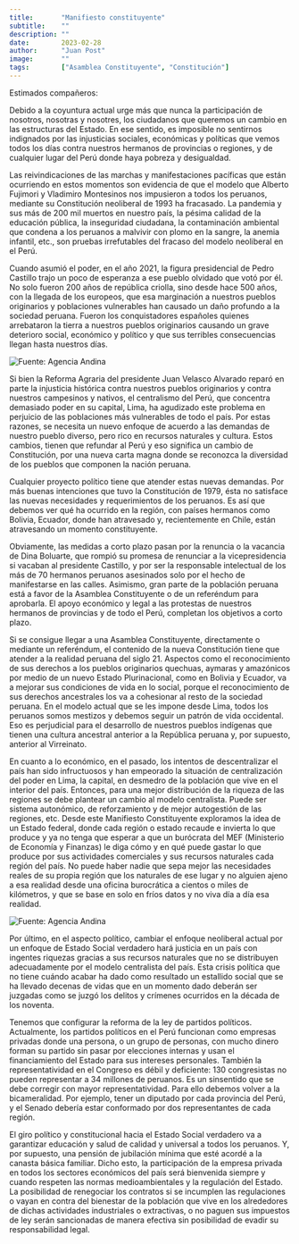 ```yaml
---
title:       "Manifiesto constituyente"
subtitle:    ""
description: ""
date:        2023-02-28
author:      "Juan Post"
image:       ""
tags:        ["Asamblea Constituyente", "Constitución"]
---
```

Estimados compañeros:

Debido a la coyuntura actual urge más que nunca la participación de nosotros, nosotras y nosotres, los ciudadanos que queremos un cambio en las estructuras del Estado. En ese sentido, es imposible no sentirnos indignados por las injusticias sociales, económicas y políticas que vemos todos los días contra nuestros hermanos de provincias o regiones, y de cualquier lugar del Perú donde haya pobreza y desigualdad.

Las reivindicaciones de las marchas y manifestaciones pacíficas que están ocurriendo en estos momentos son evidencia de que el modelo que Alberto Fujimori y Vladimiro Montesinos nos impusieron a todos los peruanos, mediante su Constitución neoliberal de 1993 ha fracasado. La pandemia y sus más de 200 mil muertos en nuestro país, la pésima calidad de la educación pública, la inseguridad ciudadana, la contaminación ambiental que condena a los peruanos a malvivir con plomo en la sangre, la anemia infantil, etc., son pruebas irrefutables del fracaso del modelo neoliberal en el Perú.

Cuando asumió el poder, en el año 2021, la figura presidencial de Pedro Castillo trajo un poco de esperanza a ese pueblo olvidado que votó por él. No solo fueron 200 años de república criolla, sino desde hace 500 años, con la llegada de los europeos, que esa marginación a nuestros pueblos originarios y poblaciones vulnerables han causado un daño profundo a la sociedad peruana. Fueron los conquistadores españoles quienes arrebataron la tierra a nuestros pueblos originarios causando un grave deterioro social, económico y político y que sus terribles consecuencias llegan hasta nuestros días.

![](/img/mancons1.jpg "Fuente: Agencia Andina")

Si bien la Reforma Agraria del presidente Juan Velasco Alvarado reparó en parte la injusticia histórica contra nuestros pueblos originarios y contra nuestros campesinos y nativos, el centralismo del Perú, que concentra demasiado poder en su capital, Lima, ha agudizado este problema en perjuicio de las poblaciones más vulnerables de todo el país. Por estas razones, se necesita un nuevo enfoque de acuerdo a las demandas de nuestro pueblo diverso, pero rico en recursos naturales y cultura. Estos cambios, tienen que refundar al Perú y eso significa un cambio de Constitución, por una nueva carta magna donde se reconozca la diversidad de los pueblos que componen la nación peruana.

Cualquier proyecto político tiene que atender estas nuevas demandas. Por más buenas intenciones que tuvo la Constitución de 1979, ésta no satisface las nuevas necesidades y requerimientos de los peruanos. Es así que debemos ver qué ha ocurrido en la región, con países hermanos como Bolivia, Ecuador, donde han atravesado y, recientemente en Chile, están atravesando un momento constituyente.

Obviamente, las medidas a corto plazo pasan por la renuncia o la vacancia de Dina Boluarte, que rompió su promesa de renunciar a la vicepresidencia si vacaban al presidente Castillo, y por ser la responsable intelectual de los más de 70 hermanos peruanos asesinados solo por el hecho de manifestarse en las calles. Asimismo, gran parte de la población peruana está a favor de la Asamblea Constituyente o de un referéndum para aprobarla. El apoyo económico y legal a las protestas de nuestros hermanos de provincias y de todo el Perú, completan los objetivos a corto plazo. 

Si se consigue llegar a una Asamblea Constituyente, directamente o mediante un referéndum, el contenido de la nueva Constitución tiene que atender a la realidad peruana del siglo 21. Aspectos como el reconocimiento de sus derechos a los pueblos originarios quechuas, aymaras y amazónicos por medio de un nuevo Estado Plurinacional, como en Bolivia y Ecuador, va a mejorar sus condiciones de vida en lo social, porque el reconocimiento de sus derechos ancestrales los va a cohesionar al resto de la sociedad peruana. En el modelo actual que se les impone desde Lima, todos los peruanos somos mestizos y debemos seguir un patrón de vida occidental. Eso es perjudicial para el desarrollo de nuestros pueblos indígenas que tienen una cultura ancestral anterior a la República peruana y, por supuesto, anterior al Virreinato.

En cuanto a lo económico, en el pasado, los intentos de descentralizar el país han sido infructuosos y han empeorado la situación de centralización del poder en Lima, la capital, en desmedro de la población que vive en el interior del país. Entonces, para una mejor distribución de la riqueza de las regiones se debe plantear un cambio al modelo centralista. Puede ser sistema autonómico, de reforzamiento y de mejor autogestión de las regiones, etc. Desde este Manifiesto Constituyente exploramos la idea de un Estado federal, donde cada región o estado recaude e invierta lo que produce y ya no tenga que esperar a que un burócrata del MEF (Ministerio de Economía y Finanzas) le diga cómo y en qué puede gastar lo que produce por sus actividades comerciales y sus recursos naturales cada región del país. No puede haber nadie que sepa mejor las necesidades reales de su propia región que los naturales de ese lugar y no alguien ajeno a esa realidad desde una oficina burocrática a cientos o miles de kilómetros, y que se base en solo en fríos datos y no viva día a día esa realidad. 

![](/img/mancons2.jpg "Fuente: Agencia Andina")

Por último, en el aspecto político, cambiar el enfoque neoliberal actual por un enfoque de Estado Social verdadero hará justicia en un país con ingentes riquezas gracias a sus recursos naturales que no se distribuyen adecuadamente por el modelo centralista del país.  Esta crisis política que no tiene cuándo acabar ha dado como resultado un estallido social que se ha llevado decenas de vidas que en un momento dado deberán ser juzgadas como se juzgó los delitos y crímenes ocurridos en la década de los noventa. 

Tenemos que configurar la reforma de la ley de partidos políticos. Actualmente, los partidos políticos en el Perú funcionan como empresas privadas donde una persona, o un grupo de personas, con mucho dinero forman su partido sin pasar por elecciones internas y usan el financiamiento del Estado para sus intereses personales. También la representatividad en el Congreso es débil y deficiente: 130 congresistas no pueden representar a 34 millones de peruanos. Es un sinsentido que se debe corregir con mayor representatividad. Para ello debemos volver a la bicameralidad. Por ejemplo, tener un diputado por cada provincia del Perú, y el Senado debería estar conformado por dos representantes de cada región.

El giro político y constitucional hacia el Estado Social verdadero va a garantizar educación y salud de calidad y universal a todos los peruanos. Y, por supuesto, una pensión de jubilación mínima que esté acordé a la canasta básica familiar. Dicho esto, la participación de la empresa privada en todos los sectores económicos del país será bienvenida siempre y cuando respeten las normas medioambientales y la regulación del Estado. La posibilidad de renegociar los contratos si se incumplen las regulaciones o vayan en contra del bienestar de la población que vive en los alrededores de dichas actividades industriales o extractivas, o no paguen sus impuestos de ley serán sancionadas de manera efectiva sin posibilidad de evadir su responsabilidad legal.
